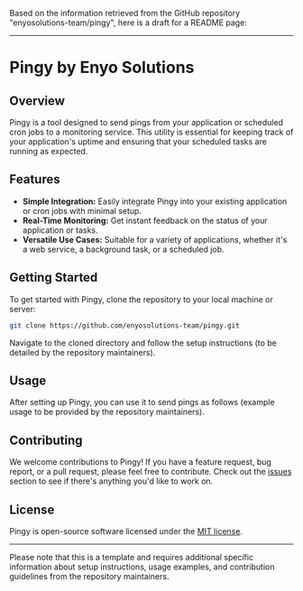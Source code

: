 Based on the information retrieved from the GitHub repository "enyosolutions-team/pingy", here is a draft for a README page:

---

# Pingy by Enyo Solutions

## Overview
Pingy is a tool designed to send pings from your application or scheduled cron jobs to a monitoring service. This utility is essential for keeping track of your application's uptime and ensuring that your scheduled tasks are running as expected.

## Features
- **Simple Integration:** Easily integrate Pingy into your existing application or cron jobs with minimal setup.
- **Real-Time Monitoring:** Get instant feedback on the status of your application or tasks.
- **Versatile Use Cases:** Suitable for a variety of applications, whether it's a web service, a background task, or a scheduled job.

## Getting Started
To get started with Pingy, clone the repository to your local machine or server:

```bash
git clone https://github.com/enyosolutions-team/pingy.git
```

Navigate to the cloned directory and follow the setup instructions (to be detailed by the repository maintainers).

## Usage
After setting up Pingy, you can use it to send pings as follows (example usage to be provided by the repository maintainers).

## Contributing
We welcome contributions to Pingy! If you have a feature request, bug report, or a pull request, please feel free to contribute. Check out the [issues](https://github.com/enyosolutions-team/pingy/issues) section to see if there's anything you'd like to work on.

## License
Pingy is open-source software licensed under the [MIT license](https://opensource.org/licenses/MIT).

---

Please note that this is a template and requires additional specific information about setup instructions, usage examples, and contribution guidelines from the repository maintainers.
